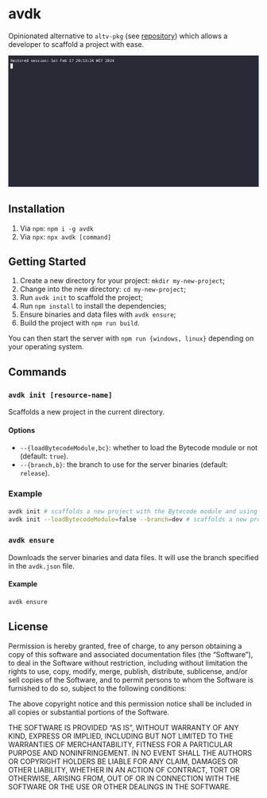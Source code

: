 # avdk

Opinionated alternative to `altv-pkg` (see [repository](https://github.com/altmp/altv-pkg)) which allows a developer to scaffold a project with ease.

![](/images/console.gif)

## Installation

1. Via `npm`: `npm i -g avdk`
2. Via `npx`: `npx avdk [command]`

## Getting Started

1. Create a new directory for your project: `mkdir my-new-project`;
2. Change into the new directory: `cd my-new-project`;
3. Run `avdk init` to scaffold the project;
4. Run `npm install` to install the dependencies;
5. Ensure binaries and data files with `avdk ensure`;
6. Build the project with `npm run build`.

You can then start the server with `npm run {windows, linux}` depending on your operating system.

## Commands

### `avdk init [resource-name]`

Scaffolds a new project in the current directory.

#### Options

-   `--{loadBytecodeModule,bc}`: whether to load the Bytecode module or not (default: `true`).
-   `--{branch,b}`: the branch to use for the server binaries (default: `release`).

### Example

```sh
avdk init # scaffolds a new project with the Bytecode module and using the release branch for the server binaries
avdk init --loadBytecodeModule=false --branch=dev # scaffolds a new project without the Bytecode module and using the dev branch for the server binaries
```

### `avdk ensure`

Downloads the server binaries and data files. It will use the branch specified in the `avdk.json` file.

#### Example

```sh
avdk ensure
```

## License

Permission is hereby granted, free of charge, to any person obtaining a copy of this software and associated documentation files (the “Software”), to deal in the Software without restriction, including without limitation the rights to use, copy, modify, merge, publish, distribute, sublicense, and/or sell copies of the Software, and to permit persons to whom the Software is furnished to do so, subject to the following conditions:

The above copyright notice and this permission notice shall be included in all copies or substantial portions of the Software.

THE SOFTWARE IS PROVIDED “AS IS”, WITHOUT WARRANTY OF ANY KIND, EXPRESS OR IMPLIED, INCLUDING BUT NOT LIMITED TO THE WARRANTIES OF MERCHANTABILITY, FITNESS FOR A PARTICULAR PURPOSE AND NONINFRINGEMENT. IN NO EVENT SHALL THE AUTHORS OR COPYRIGHT HOLDERS BE LIABLE FOR ANY CLAIM, DAMAGES OR OTHER LIABILITY, WHETHER IN AN ACTION OF CONTRACT, TORT OR OTHERWISE, ARISING FROM, OUT OF OR IN CONNECTION WITH THE SOFTWARE OR THE USE OR OTHER DEALINGS IN THE SOFTWARE.
